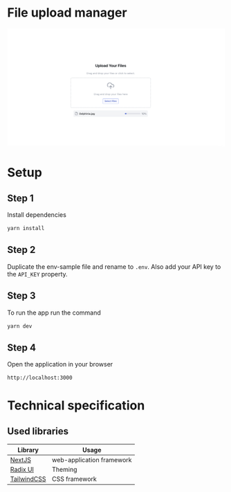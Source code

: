 # File upload manager

![Sample Image](https://github.com/isahohieku/file-upload-manager/blob/main/sample.png?raw=true)

# Setup

## Step 1
Install dependencies

```bash
yarn install
```

## Step 2
Duplicate the env-sample file and rename to `.env`. Also add your API key to the `API_KEY` property.


## Step 3
To run the app run the command

```bash
yarn dev
```

## Step 4
Open the application in your browser

```bash
http://localhost:3000
```

# Technical specification

## Used libraries

| Library | Usage |
|--|--|
| [NextJS](https://nextjs.org) | web-application framework |
| [Radix UI](https://www.radix-ui.com/) | Theming |
| [TailwindCSS](https://tailwindcss.com) | CSS framework |
